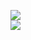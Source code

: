 [![](https://img.shields.io/badge/Made%20With-Github%20Spray-lightgrey.svg?style=for-the-badge&logo=github)](https://github.com/Annihil/github-spray#8831)  
[![](https://i.imgur.com/2DrTn0Z.gif)](https://github.com/Annihil/github-spray)